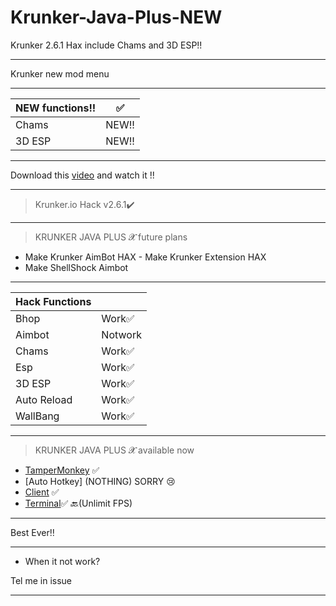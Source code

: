 # Krunker-Java-Plus-NEW
Krunker 2.6.1 Hax include Chams and 3D ESP!!
__________________________________
Krunker new mod menu
__________________________________
| NEW functions!!| ✅ |
|--------------------|-----|
| Chams             | NEW!!  |
| 3D ESP            | NEW!!  |
__________________________________
Download this [video](https://github.com/Krunker-Java-plus-X/Krunker-Java-Plus-NEW/raw/master/Krunker%20HAX%20video/Krunker%20HAX.mp4)
and watch it !!
__________________________________
>Krunker.io Hack v2.6.1✔️
__________________________________
>KRUNKER JAVA PLUS 𝓧 future plans 
- Make Krunker AimBot HAX - Make Krunker Extension HAX
- Make ShellShock Aimbot
__________________________________
| Hack Functions|   |
|--------------------|-----|
| Bhop               |Work✅  |
| Aimbot             |Notwork            |
| Chams              |Work✅  |
| Esp                |Work✅  |
| 3D ESP             |Work✅  |
| Auto Reload        |Work✅  |
| WallBang           |Work✅  |
__________________________________
>KRUNKER JAVA PLUS 𝓧 available now 
- [TamperMonkey](https://github.com/Krunker-Java-plus-X/Krunker-Java-Plus-NEW) ✅
- [Auto Hotkey] (NOTHING) SORRY 😢
- [Client](https://github.com/Krunker-Java-plus-X/Krunker-AIMASSIST) ✅
- [Terminal](https://github.com/Krunker-Java-plus-X/Krunker-JV-X/blob/master/README.md)✅
🔙(Unlimit FPS)
__________________________________
Best Ever‼️
__________________________________
- When it not work?

Tel me in issue
__________________________________
